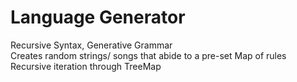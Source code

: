 # Language Generator 
 Recursive Syntax, Generative Grammar  
 Creates random strings/ songs that abide to a pre-set Map of rules
 Recursive iteration through TreeMap  

